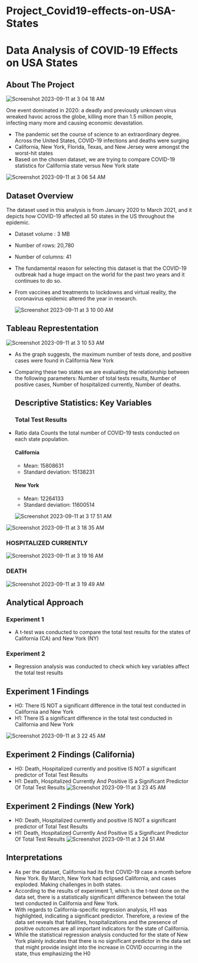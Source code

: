 # Project_Covid19-effects-on-USA-States
# Data Analysis of COVID-19 Effects on USA States
## About The Project
![Screenshot 2023-09-11 at 3 04 18 AM](https://github.com/SparshChandra/Project_Covid19-effects-on-USA-States/assets/102770866/ad522b28-8ced-4cea-bf92-7c922d75e404)

One event dominated in 2020: a deadly and previously unknown virus wreaked havoc across the globe, killing more than 1.5 million people, infecting many more and causing economic
devastation.

* The pandemic set the course of science to an extraordinary degree. Across the United States, COVID-19 infections and deaths were surging
* California, New York, Florida, Texas, and New Jersey were amongst the worst-hit states
* Based on the chosen dataset, we are trying to compare COVID-19 statistics for California state versus New York state

![Screenshot 2023-09-11 at 3 06 54 AM](https://github.com/SparshChandra/Project_Covid19-effects-on-USA-States/assets/102770866/728e182b-63ad-40b3-969b-9dfeabcf7845)


## Dataset Overview

The dataset used in this analysis is from January 2020 to March 2021, and it depicts how COVID-19 affected all 50 states in the US throughout the epidemic.

* Dataset volume : 3 MB
* Number of rows: 20,780
* Number of columns: 41

* The fundamental reason for selecting this dataset is that the COVID-19 outbreak had a huge impact on the world for the past two years and it continues to do so.

* From vaccines and treatments to lockdowns and virtual reality, the coronavirus epidemic altered the year in research.

  ![Screenshot 2023-09-11 at 3 10 00 AM](https://github.com/SparshChandra/Project_Covid19-effects-on-USA-States/assets/102770866/f95d1123-5298-45f3-806f-7d893e6762f6)

## Tableau Represtentation

![Screenshot 2023-09-11 at 3 10 53 AM](https://github.com/SparshChandra/Project_Covid19-effects-on-USA-States/assets/102770866/8614fc12-e3cb-487b-9fbe-643c79b8d730)

* As the graph suggests, the maximum number of tests done, and positive cases were found in California New York
* Comparing these two states we are evaluating the relationship between the following parameters:
   Number of total tests results, 
   Number of positive cases, 
   Number of hospitalized currently, 
   Number of deaths.

  ## Descriptive Statistics: Key Variables
  ### Total Test Results
* Ratio data Counts the total number of COVID-19 tests conducted on each state population.

  
  #### California
  
  * Mean: 15808631
  * Standard deviation: 15138231
 
  #### New York
  
  * Mean: 12264133
  * Standard deviation: 11600514
 
  
  ![Screenshot 2023-09-11 at 3 17 51 AM](https://github.com/SparshChandra/Project_Covid19-effects-on-USA-States/assets/102770866/628bffa4-afad-49ac-b1bd-1c3883f89814)


![Screenshot 2023-09-11 at 3 18 35 AM](https://github.com/SparshChandra/Project_Covid19-effects-on-USA-States/assets/102770866/84e39eba-69da-4ace-b7f0-a8347a6c125e)


### HOSPITALIZED CURRENTLY

![Screenshot 2023-09-11 at 3 19 16 AM](https://github.com/SparshChandra/Project_Covid19-effects-on-USA-States/assets/102770866/bb86929b-a506-4302-8e0d-3b6ed7fe701e)

### DEATH

![Screenshot 2023-09-11 at 3 19 49 AM](https://github.com/SparshChandra/Project_Covid19-effects-on-USA-States/assets/102770866/984071e3-1aab-4ca6-8426-2f5df8f9dd10)

## Analytical Approach
### Experiment 1
* A t-test was conducted to compare the total test results for the states of California (CA) and New York (NY)

### Experiment 2
* Regression analysis was conducted to check which key variables affect the total test results

## Experiment 1 Findings

* H0: There IS NOT a significant difference in the total test conducted in California and New York
* H1: There IS a significant difference in the total test conducted in California and New York

![Screenshot 2023-09-11 at 3 22 45 AM](https://github.com/SparshChandra/Project_Covid19-effects-on-USA-States/assets/102770866/c512c4c6-ff7f-4c16-81bf-ab27e422f789)


## Experiment 2 Findings (California)
* H0: Death, Hospitalized currently and positive IS NOT a significant predictor of Total Test Results
* H1: Death, Hospitalized Currently And Positive IS a Significant Predictor Of Total Test Results
![Screenshot 2023-09-11 at 3 23 45 AM](https://github.com/SparshChandra/Project_Covid19-effects-on-USA-States/assets/102770866/4237a09c-76e7-4ab0-bc2c-a94fca8bac6c)

## Experiment 2 Findings (New York)

* H0: Death, Hospitalized currently and positive IS NOT a significant predictor of Total Test Results
* H1: Death, Hospitalized Currently And Positive IS a Significant Predictor Of Total Test Results
![Screenshot 2023-09-11 at 3 24 51 AM](https://github.com/SparshChandra/Project_Covid19-effects-on-USA-States/assets/102770866/881a2a49-44b9-44cb-8f57-bca44af1ee3a)

## Interpretations

* As per the dataset, California had its first COVID-19 case a month before New York. By March, New York had eclipsed California, and cases exploded. Making challenges in both states.
* According to the results of experiment 1, which is the t-test done on the data set, there is a statistically significant difference between the total test conducted in California and New York.
* With regards to California-specific regression analysis, H1 was highlighted, indicating a significant predictor. Therefore, a review of the data set reveals that fatalities,
hospitalizations and the presence of positive outcomes are all important indicators for the state of California.
* While the statistical regression analysis conducted for the state of New York plainly indicates that there is no significant predictor in the data set that might provide insight into the increase in COVID occurring in the state, thus emphasizing the H0
